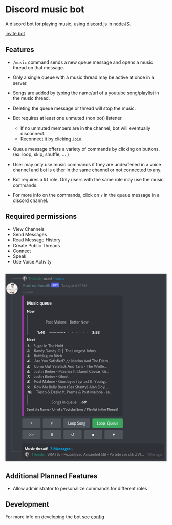 # Discord music bot

A discord bot for playing music, using [discord.js](https://discord.js.org/#/) in [nodeJS](https://nodejs.org/en/about/).

[invite bot](https://discord.com/api/oauth2/authorize?client_id=806226473069314048&permissions=51576375296&scope=bot%20applications.commands)

## Features

- `/music` command sends a new queue message and opens a music thread on that message.

- Only a single queue with a music thread may be active at once in a server.

- Songs are added by typing the name/url of a youtube song/playlist in the music thread.

- Deleting the queue message or thread will stop the music.

- Bot requires at least one unmuted (non bot) listener.
    - If no unmuted members are in the channel, bot will eventually disconnect.
    - Reconnect it by clicking `Join`.

- Queue message offers a variety of commands by clicking on buttons. (ex. loop, skip, shuffle, ... )

- User may only use music commands if they are undeafened in a voice channel and bot is either
in the same channel or not connected to any.

- Bot requires a `DJ` role. Only users with the same role may use the
music commands.

- For more info on the commands, click on `?` in the queue message in a discord channel.

## Required permissions

- View Channels
- Send Messages
- Read Message History
- Create Public Threads
- Connect
- Speak
- Use Voice Activity

##

![queue message](assets/message.png)

## Additional Planned Features

- Allow administrator to personalize commands for different roles

## Development

For more info on developing the bot see [config](docs/CONFIG.md)

